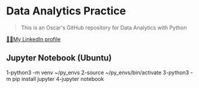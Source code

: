 # Data Analytics Practice

>This is an Oscar's GitHub repository for Data Analytics with Python

[👨‍💼My LinkedIn profile](https://ve.linkedin.com/in/oscar-luis-guerra-mata-482914a2)

## Jupyter Notebook (Ubuntu)

1-python3 -m venv ~/py_envs
2-source ~/py_envs/bin/activate
3-python3 -m pip install jupyter
4-jupyter notebook




